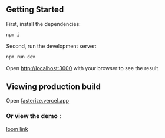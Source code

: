 ## Getting Started

First, install the dependencies:
```bash
npm i
```

Second, run the development server:

```bash
npm run dev
```

Open [http://localhost:3000](http://localhost:3000) with your browser to see the result.


## Viewing production build

Open [fasterize.vercel.app](https://fasterize.vercel.app)

### Or view the demo :
[loom link](https://www.loom.com/share/2dbc7e464a3348b0b1268710424323da?sid=5bc2f794-2a20-477c-97d0-ee90199a5c2e)